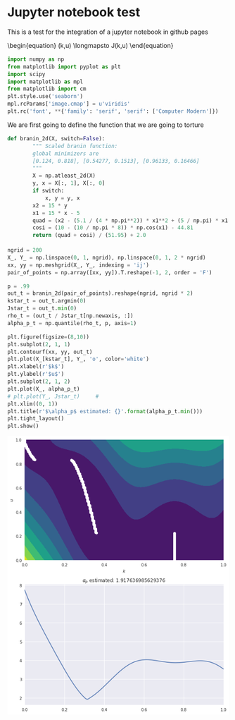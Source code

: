 # Jupyter notebook test
This is a test for the integration of a jupyter notebook in github pages

\begin{equation}
 (k,u) \longmapsto J(k,u)
\end{equation}





```python
import numpy as np
from matplotlib import pyplot as plt
import scipy
import matplotlib as mpl
from matplotlib import cm
plt.style.use('seaborn')
mpl.rcParams['image.cmap'] = u'viridis'
plt.rc('font', **{'family': 'serif', 'serif': ['Computer Modern']})
```

We are first going to define the function that we are going to torture


```python
def branin_2d(X, switch=False):
        """ Scaled branin function:
        global minimizers are
        [0.124, 0.818], [0.54277, 0.1513], [0.96133, 0.16466]
        """
        X = np.atleast_2d(X)
        y, x = X[:, 1], X[:, 0]
        if switch:
            x, y = y, x
        x2 = 15 * y
        x1 = 15 * x - 5
        quad = (x2 - (5.1 / (4 * np.pi**2)) * x1**2 + (5 / np.pi) * x1 - 6)**2
        cosi = (10 - (10 / np.pi * 8)) * np.cos(x1) - 44.81
        return (quad + cosi) / (51.95) + 2.0

ngrid = 200
X_, Y_ = np.linspace(0, 1, ngrid), np.linspace(0, 1, 2 * ngrid)
xx, yy = np.meshgrid(X_, Y_, indexing = 'ij')
pair_of_points = np.array([xx, yy]).T.reshape(-1, 2, order = 'F')


```


```python
p = .99
out_t = branin_2d(pair_of_points).reshape(ngrid, ngrid * 2)
kstar_t = out_t.argmin(0)
Jstar_t = out_t.min(0)
rho_t = (out_t / Jstar_t[np.newaxis, :])
alpha_p_t = np.quantile(rho_t, p, axis=1)
```


```python
plt.figure(figsize=(8,10))
plt.subplot(2, 1, 1)
plt.contourf(xx, yy, out_t)
plt.plot(X_[kstar_t], Y_, 'o', color='white')
plt.xlabel(r'$k$')
plt.ylabel(r'$u$')
plt.subplot(2, 1, 2)
plt.plot(X_, alpha_p_t)
# plt.plot(Y_, Jstar_t)     #
plt.xlim((0, 1))
plt.title(r'$\alpha_p$ estimated: {}'.format(alpha_p_t.min()))
plt.tight_layout()
plt.show()
```


![png](/images/test_integration_jupyter_files/test_integration_jupyter_6_0.png)



```python

```


```python

```
